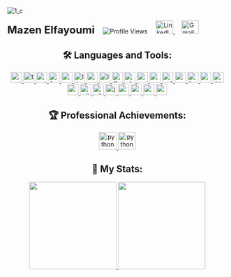 ![1_c](https://github.com/user-attachments/assets/b537c1be-4a1e-4f51-8f5e-3544b42a93ce)
    
<p align="left">
    <span style="font-size: 24px; font-weight: bold;">Mazen Elfayoumi</span>
    <img src="https://komarev.com/ghpvc/?username=Mazen-Elfayoumi&label=Profile%20views&color=0e75b6&style=flat" alt="Profile Views" style="margin-left: 15px;" />
    <a href="https://www.linkedin.com/in/mazen-elfayoumi-115a18269/" target="blank" style="margin-left: 15px;">
        <img src="https://raw.githubusercontent.com/rahuldkjain/github-profile-readme-generator/master/src/images/icons/Social/linked-in-alt.svg" alt="LinkedIn" height="30" width="40" />
    </a>
    <a href="mailto:mazenelfayoumy@gmail.com" target="blank" style="margin-left: 15px;">
        <img src="https://github.com/user-attachments/assets/ef7e7ce0-9a78-40b9-a8ee-f40942df5d6f" alt="Gmail" height="30" width="40" />
    </a>
</p>

<h2 align="center">🛠️ Languages and Tools:</h2>
<p align="center">
    <a href="https://www.python.org" target="_blank" rel="noreferrer">
        <img src="https://img.shields.io/badge/Python-3776AB?style=for-the-badge&logo=python&logoColor=white" alt="python" height="25px"/>
    </a>
    <a href="https://www.tensorflow.org/" target="_blank" rel="noreferrer">
        <img src="https://img.shields.io/badge/TensorFlow-FE7F2D?style=for-the-badge&logo=tensorflow&logoColor=white" alt="tensorflow" height="25px"/>
    </a>
    <a href="https://pytorch.org/" target="_blank" rel="noreferrer">
        <img src="https://img.shields.io/badge/PyTorch-EF6C00?style=for-the-badge&logo=pytorch&logoColor=white" alt="pytorch" height="25px"/>
    </a>
    <a href="https://huggingface.co/" target="_blank" rel="noreferrer">
        <img src="https://img.shields.io/badge/Hugging_Face-F2C7E0?style=for-the-badge&logo=huggingface&logoColor=black" alt="huggingface" height="25px"/>
    </a>
    <a href="https://openai.com/" target="_blank" rel="noreferrer">
        <img src="https://img.shields.io/badge/OpenAI-0A0A0A?style=for-the-badge&logo=openai&logoColor=white" alt="openai" height="25px"/>
    </a>
    <a href="https://llama.meta.com/" target="_blank" rel="noreferrer">
        <img src="https://img.shields.io/badge/LLaMA-4B3F6D?style=for-the-badge&logo=llama&logoColor=white" alt="llama" height="25px"/>
    </a>
    <a href="https://groq.com/" target="_blank" rel="noreferrer">
        <img src="https://img.shields.io/badge/Groq-2D4A40?style=for-the-badge&logo=groq&logoColor=white" alt="groq" height="25px"/>
    </a>
    <a href="https://langchain.com/" target="_blank" rel="noreferrer">
        <img src="https://img.shields.io/badge/LangChain-0C4A6E?style=for-the-badge&logo=langchain&logoColor=white" alt="langchain" height="25px"/>
    </a>
    <a href="https://flask.palletsprojects.com/" target="_blank" rel="noreferrer">
        <img src="https://img.shields.io/badge/Flask-000000?style=for-the-badge&logo=flask&logoColor=white" alt="flask" height="25px"/>
    </a>
    <a href="https://www.trychroma.com/" target="_blank" rel="noreferrer">
        <img src="https://img.shields.io/badge/Chroma_DB-2C3E50?style=for-the-badge&logo=chroma&logoColor=white" alt="chroma db" height="25px"/>
    </a>
    <a href="https://www.mysql.com/" target="_blank" rel="noreferrer">
        <img src="https://img.shields.io/badge/MySQL-00758F?style=for-the-badge&logo=mysql&logoColor=white" alt="mysql" height="25px"/>
    </a>
    <a href="https://www.mathworks.com/products/matlab.html" target="_blank" rel="noreferrer">
        <img src="https://img.shields.io/badge/Matlab-0076A8?style=for-the-badge&logo=matlab&logoColor=white" alt="matlab" height="25px"/>
    </a>
    <a href="https://www.w3schools.com/cpp/" target="_blank" rel="noreferrer">
        <img src="https://img.shields.io/badge/C%2B%2B-F34B7F?style=for-the-badge&logo=c%2B%2B&logoColor=white" alt="cplusplus" height="25px"/>
    </a>
    <a href="https://blog.google/technology/developers/google-gemma-2/" target="_blank" rel="noreferrer">
        <img src="https://img.shields.io/badge/Google_Gemini-FF5722?style=for-the-badge&logo=google&logoColor=white" alt="gemini" height="25px"/>
    </a>
    <a href="https://www.hostinger.com/" target="_blank" rel="noreferrer">
        <img src="https://img.shields.io/badge/Hostinger-FF6F00?style=for-the-badge&logo=hostinger&logoColor=white" alt="hostinger" height="25px"/>
    </a>
    <a href="https://httpd.apache.org/" target="_blank" rel="noreferrer">
        <img src="https://img.shields.io/badge/Apache-D22128?style=for-the-badge&logo=apache&logoColor=white" alt="apache" height="25px"/>
    </a>
    <a href="https://www.w3schools.com/html/html_intro.asp" target="_blank" rel="noreferrer">
        <img src="https://img.shields.io/badge/HTML5-E34F26?style=for-the-badge&logo=html5&logoColor=white" alt="html5" height="25px"/>
    </a>
    <a href="https://www.w3schools.com/css/" target="_blank" rel="noreferrer">
        <img src="https://img.shields.io/badge/CSS3-1572B6?style=for-the-badge&logo=css3&logoColor=white" alt="css3" height="25px"/>
    </a>
    <a href="https://git-scm.com/" target="_blank" rel="noreferrer">
        <img src="https://img.shields.io/badge/Git-F05032?style=for-the-badge&logo=git&logoColor=white" alt="git" height="25px"/>
    </a>
    <a href="https://github.com/" target="_blank" rel="noreferrer">
        <img src="https://img.shields.io/badge/GitHub-181717?style=for-the-badge&logo=github&logoColor=white" alt="github" height="25px"/>
    </a>
    <a href="https://jupyter.org/" target="_blank" rel="noreferrer">
        <img src="https://img.shields.io/badge/Jupyter-F37626?style=for-the-badge&logo=jupyter&logoColor=white" alt="jupyter" height="25px"/>
    </a>
    <a href="https://code.visualstudio.com/" target="_blank" rel="noreferrer">
        <img src="https://img.shields.io/badge/Visual_Studio_Code-007ACC?style=for-the-badge&logo=visual-studio-code&logoColor=white" alt="vscode" height="25px"/>
    </a>
    <a href="https://powerautomate.microsoft.com/" target="_blank" rel="noreferrer">
        <img src="https://img.shields.io/badge/Power_Automate-0078D4?style=for-the-badge&logo=microsoft-power-automate&logoColor=white" alt="power automate" height="25px"/>
    </a>
    <a href="https://www.microsoft.com/en-us/microsoft-365/excel" target="_blank" rel="noreferrer">
        <img src="https://img.shields.io/badge/Microsoft_Excel-217346?style=for-the-badge&logo=microsoft-excel&logoColor=white" alt="excel" height="25px"/>
    </a>
    <a href="https://www.notion.so/" target="_blank" rel="noreferrer">
        <img src="https://img.shields.io/badge/Notion-000000?style=for-the-badge&logo=notion&logoColor=white" alt="notion" height="25px"/>
    </a>
</p>
<h2 align="center">🏆 Professional Achievements:</h2>
<p align="center">
    <a href="https://www.brainzx.ai/" target="_blank" rel="noreferrer">
        <img src="https://github.com/user-attachments/assets/caaf75dc-dcc2-4ed7-9898-8ed763836a64" alt="python" width="40" height="40"/>
    </a>
    <a href="https://mdcana.com/" target="_blank" rel="noreferrer">
        <img src="https://github.com/user-attachments/assets/8fa2df9e-beb8-4602-99b7-28f66d7aa342" alt="python" width="40" height="40"/>
    </a>
</p>
<h2 align="center">🌟 My Stats:</h2>
<p align="center">
    <a href="https://github.com/anuraghazra/github-readme-stats">
        <img height="200" src="https://github-readme-stats.vercel.app/api?username=MazenElfayoumi&theme=transparent" />
    </a>
    <a href="https://github.com/anuraghazra/convoychat">
        <img height="200" src="https://github-readme-stats.vercel.app/api/top-langs?username=MazenElfayoumi&layout=compact&langs_count=8&card_width=320&theme=transparent" />
    </a>
</p>

